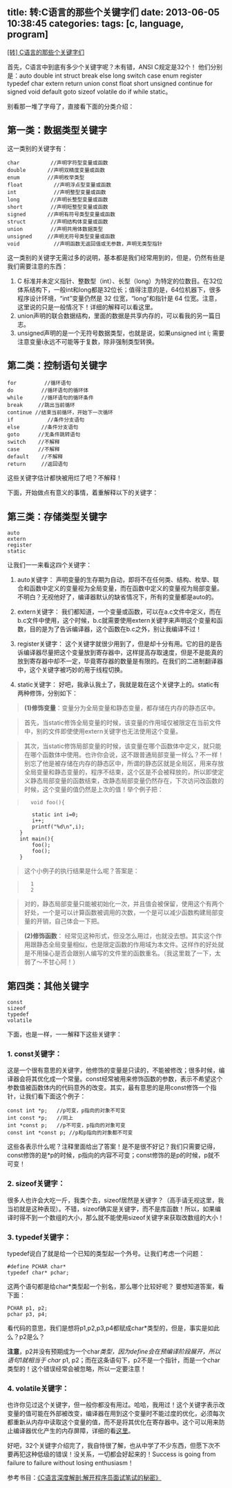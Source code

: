 title: 转:C语言的那些个关键字们
date: 2013-06-05 10:38:45
categories:
tags: [c, language, program]
---

[[转] C语言的那些个关键字们](http://blogread.cn/it/article/5844)

首先，C语言中到底有多少个关键字呢？木有错，ANSI C规定是32个！ 他们分别是：auto double int struct break else long switch case enum register typedef char extern return union const float short unsigned continue for signed void default goto sizeof volatile do if while static。

<!--more-->

别看那一堆了字母了，直接看下面的分类介绍：

## 第一类：数据类型关键字

这一类别的关键字有：

	char          //声明字符型变量或函数
	double       //声明双精度变量或函数
	enum         //声明枚举类型
	float          //声明浮点型变量或函数
	int            //声明整型变量或函数
	long          //声明长整型变量或函数
	short         //声明短整型变量或函数
	signed       //声明有符号类型变量或函数
	struct        //声明结构体变量或函数
	union         //声明共用体数据类型
	unsigned     //声明无符号类型变量或函数
	void           //声明函数无返回值或无参数，声明无类型指针


这一类别的关键字无需过多的说明，基本都是我们经常用到的，但是，仍然有些是我们需要注意的东西：

1. C 标准并未定义指针、整数型（int）、长型（long）为特定的位数目。在32位体系结构下，一般int和long都是32位长；值得注意的是，64位机器下，很多程序设计环境，“int”变量仍然是 32 位宽，“long”和指针是 64 位宽。注意，这里说的只是一般情况下！详细的解释可以看这里。
2. union声明的联合数据结构，里面的数据是共享内存的，可以看我的另一篇日志。
3. unsigned声明的是一个无符号数据类型，也就是说，如果unsigned int i; 需要注意变量i永远不可能等于复数，除非强制类型转换。


## 第二类：控制语句关键字

	for         //循环语句
	do         //循环语句的循环体
	while      //循环语句的循环条件
	break     //跳出当前循环
	continue //结束当前循环，开始下一次循环
	if           //条件分支语句
	else       //条件分支语句
	goto      //无条件跳转语句
	switch    //不解释
	case      //不解释
	default    //不解释
	return     //返回语句

这些关键字估计都快被用烂了吧？不解释！

下面，开始做点有意义的事情，着重解释以下的关键字：

## 第三类：存储类型关键字

	auto
	extern
	register
	static


让我们一一来看这四个关键字：

1. auto关键字： 声明变量的生存期为自动，即将不在任何类、结构、枚举、联合和函数中定义的变量视为全局变量，而在函数中定义的变量视为局部变量。不明白？无视他好了，编译器默认的缺省情况下，所有的变量都是auto的。

2. extern关键字： 我们都知道，一个变量或函数，可以在a.c文件中定义，而在b.c文件中使用，这个时候，b.c就需要使用extern关键字来声明这个变量和函数，目的是为了告诉编译器，这个函数在b.c之外，别让我编译不过！

3. register关键字： 这个关键字就很少用到了，但是却十分有用。它的目的是告诉编译器尽量把这个变量放到寄存器中，这样提高存取速度，但是不是能真的放到寄存器中却不一定，毕竟寄存器的数量是有限的。在我们的二进制翻译器中，这个关键字被巧妙的用于线程切换。

4. static关键字： 好吧，我承认我土了，我就是栽在这个关键字上的。static有两种修饰，分别如下：

>**(1)修饰变量**：变量分为全局变量和静态变量，都存储在内存的静态区中。

>首先，当static修饰全局变量的时候，该变量的作用域仅被限定在当前文件中，别的文件即使使用extern关键字也无法使用这个变量。

>其次，当static修饰局部变量的时候，该变量在哪个函数体中定义，就只能在哪个函数体中使用。也许你会说，这不跟普通局部变量一样么？不一样！别忘了他是被存储在内存的静态区中，所谓的静态区就是全局区，用来存放全局变量和静态变量的，程序不结束，这个区是不会被释放的，所以即使定义静态局部变量的函数结束，改静态局部变量仍然存在，下次访问改函数的时候，这个变量的值仍然是上次的值！举个例子把：

>		void foo(){
			static int i=0;
			i++;
			printf("%d\n",i);
		}
		int main(){
			foo();
			foo();
		}

>这个小例子的执行结果是什么呢？答案是：

>		1
>		2

>对的，静态局部变量只能被初始化一次，并且值会被保留，使用这个有两个好处，一个是可以计算函数被调用的次数，一个是可以减少函数构建局部变量的开销，自己体会一下把。

>**(2)修饰函数**： 经常见这种形式，但没怎么用过，也就没去想。其实这个作用跟静态全局变量相似，也是限定函数的作用域为本文件。这样作的好处就是不用操心是否会跟别人编写的文件里的函数重名。（我这里栽了一下，太弱了～不甘心阿！）


## 第四类：其他关键字

	const
	sizeof
	typedef
	volatile

下面，也是一样，一一解释下这些关键字：

### 1. const关键字：

这是一个很有意思的关键字，他修饰的变量是只读的，不能被修改；很多时候，编译器会将其优化成一个常量。const经常被用来修饰函数的参数，表示不希望这个参数值被函数体内的代码意外的改变。其实，最有意思的是用const修饰一个指针，让我们看下面这个例子：

	const int *p;   //p可变，p指向的对象不可变
	int const *p;   //同上
	int *const p;   //p不可变，p指向的对象可变
	const int *const p; //p和p指向的对象都不可变

这些各表示什么呢？注释里面给出了答案！是不是很不好记？我们只需要记得，const修饰的是*p的时候，p指向的内容不可变；const修饰的是p的时候，p就不可变！

### 2. sizeof关键字：

很多人也许会大吃一斤，我类个去，sizeof居然是关键字？（高手请无视这里，我当初就是这种表现）。不错，sizeof确实是关键字，而不是库函数！所以，如果编译时得不到一个数组的大小，那么就不能使用sizeof关键字来获取改数组的大小！

### 3. typedef关键字：

typedef说白了就是给一个已知的类型起一个外号。让我们考虑一个问题：

	#define PCHAR char*
	typedef char* pchar;

这两个语句都是给char*类型起一个别名，那么哪个比较好呢？ 要想知道答案，看下面：

	PCHAR p1, p2;
	pchar p3, p4;

看代码的意思，我们是想将p1,p2,p3,p4都赋成char*类型的，但是，事实是如此么？p2是么？

**注意**，p2并没有预期成为一个char*类型，因为define会在预编译阶段展开，所以语句1就相当于 char* p1, p2；而在这条语句下，p2不是一个指针，而是一个char类型的！这个错误经常会被忽略，所以一定要注意！

### 4. volatile关键字：

也许你见过这个关键字，但一般你都没有用过。哈哈，我用过！这个关键字表示改变量的值可能在外部被改变，编译器在用到这个变量时不能过度的优化，必须每次都重新从内存中读取这个变量的值，而不是将其优化在寄存器中。这个可以用来防止编译器优化产生的内存屏障，详细的看[这里](http://www.spongeliu.com/clanguage/memorybarrier/)。

好吧，32个关键字介绍完了，我自恃很了解，也从中学了不少东西，但愿下次不要再犯这种低级的错误！没关系，一切都会好起来的！Success is going from failure to failure without losing enthusiasm！

参考书目：[《C语言深度解剖:解开程序员面试笔试的秘密》](http://www.amazon.cn/gp/product/B003XF3GQO/)
